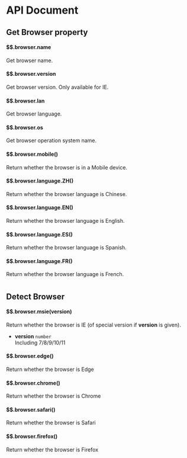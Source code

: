 # API Document

## Get Browser property
#### $$.browser.name
Get browser name.

#### $$.browser.version
Get browser version. Only available for IE.

#### $$.browser.lan
Get browser language.

#### $$.browser.os
Get browser operation system name.

#### $$.browser.mobile()
Return whether the browser is in a Mobile device.

#### $$.browser.language.ZH()
Return whether the browser language is Chinese.

#### $$.browser.language.EN()
Return whether the browser language is English.

#### $$.browser.language.ES()
Return whether the browser language is Spanish.

#### $$.browser.language.FR()
Return whether the browser language is French.

<h1></h1>

## Detect Browser 
#### $$.browser.msie(version)
Return whether the browser is IE (of special version if **version** is given).  

- **version** ```number```  
Including 7/8/9/10/11  

#### $$.browser.edge()
Return whether the browser is Edge

#### $$.browser.chrome()
Return whether the browser is Chrome 

#### $$.browser.safari()
Return whether the browser is Safari 

#### $$.browser.firefox()
Return whether the browser is Firefox
